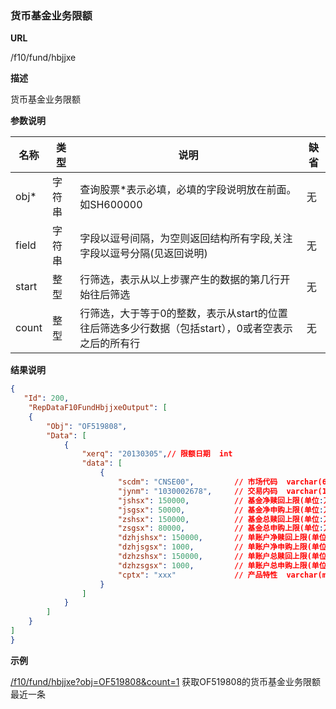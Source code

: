 
### 货币基金业务限额

**URL**

/f10/fund/hbjjxe

**描述**

货币基金业务限额 

**参数说明**
                                                                    
|名称|类型|说明|缺省|                                                       
| -------- | -------- | -------- | -------- |                       
|obj\*|字符串|查询股票\*表示必填，必填的字段说明放在前面。如SH600000|无|                      
|field|字符串|字段以逗号间隔，为空则返回结构所有字段,关注字段以逗号分隔(见返回说明)|无|                  
|start|整型|行筛选，表示从以上步骤产生的数据的第几行开始往后筛选|无|                             
|count|整型|行筛选，大于等于0的整数，表示从start的位置往后筛选多少行数据（包括start），0或者空表示之后的所有行|无|

**结果说明**

```json
{
   "Id": 200,
    "RepDataF10FundHbjjxeOutput": [
    {
        "Obj": "OF519808",
        "Data": [
            {
                "xerq": "20130305",// 限额日期  int  
                "data": [
                    {
                        "scdm": "CNSE00",         // 市场代码  varchar(6)                     
                        "jynm": "1030002678",     // 交易内码  varchar(10)                    
                        "jshsx": 150000,          // 基金净赎回上限(单位:万元)  numeric(19,2)        
                        "jsgsx": 50000,           // 基金净申购上限(单位:万元)  numeric(19,2)        
                        "zshsx": 150000,          // 基金总赎回上限(单位:万元)  numeric(19,2)        
                        "zsgsx": 80000,           // 基金总申购上限(单位:万元)  numeric(19,2)        
                        "dzhjshsx": 150000,       // 单账户净赎回上限(单位:万元)  numeric(19,2)     
                        "dzhjsgsx": 1000,         // 单账户净申购上限(单位:万元)  numeric(19,2)     
                        "dzhzshsx": 150000,       // 单账户总赎回上限(单位:万元)  numeric(19,2)       
                        "dzhzsgsx": 1000,         // 单账户总申购上限(单位:万元)  numeric(19,2)       
                        "cptx": "xxx"             // 产品特性  varchar(max)                   
                    }
                ]
            }
        ]
    }
]
}
```

**示例**

[/f10/fund/hbjjxe?obj=OF519808&count=1]($APIHOST$/f10/fund/hbjjxe?obj=OF519808&count=1)
获取OF519808的货币基金业务限额最近一条
